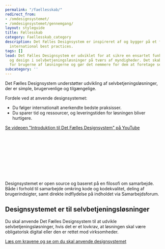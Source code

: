 ```yaml
---
permalink: "/faellesskab/"
redirect_from:
- /omdesignsystemet/
- /omdesignsystemet/gennemgang/
layout: styleguide
title: Fællesskab
category: Faellesskab_category
description: Det Fælles Designsystem er inspireret af og bygger på et fundament af
  international best practices.
tags: []
lead: Det Fælles Designsystem er udviklet for at sikre en ensartet funktionalitet
  og design i selvbetjeningsløsninger på tværs af myndigheder. Det skaber genkendelse
  for brugerne af løsningerne og gør det nemmere for dem at foretage selvbetjening.
subcategory: ''
---
```

Det Fælles Designsystem understøtter udvikling af selvbetjeningsløsninger, der er simple, brugervenlige og tilgængelige.

Fordele ved at anvende designsystemet:

* Du følger internationalt anerkendte bedste praksisser.
* Du sparer tid og ressourcer, og leveringstiden for løsningen bliver hurtigere.

<div class="mt-5 mb-5">
    <a href="https://www.youtube.com/watch?v=sFRv0SrC9Rw" target="_blank" class="icon-link">Se videoen "Introduktion til Det Fælles Designsystem" på YouTube<svg class="icon-svg" focusable="false" aria-hidden="true" tabindex="-1"><use xlink:href="#open-in-new"></use></svg></a>
</div>

Designsystemet er open source og baseret på en filosofi om samarbejde. Både i forhold til samarbejde omkring kode og kodekvalitet, deling af brugerindsigter, samt direkte indflydelse på indholdet via Samarbejdsforum.

## Designsystemet er til selvbetjeningsløsninger

Du skal anvende Det Fælles Designsystem til at udvikle selvbetjeningsløsninger, hvis det er et lovkrav, at løsningen skal være obligatorisk digital eller den er rettet mod virksomheder.

<a href="/krav/borgerdk-virk/">Læs om kravene og se om du skal anvende designsystemet</a>
